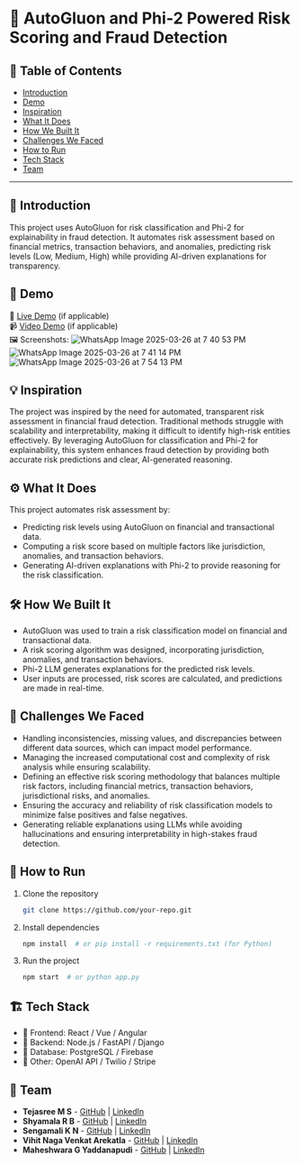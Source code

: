# 🚀 AutoGluon and Phi-2 Powered Risk Scoring and Fraud Detection

## 📌 Table of Contents
- [Introduction](#introduction)
- [Demo](#demo)
- [Inspiration](#inspiration)
- [What It Does](#what-it-does)
- [How We Built It](#how-we-built-it)
- [Challenges We Faced](#challenges-we-faced)
- [How to Run](#how-to-run)
- [Tech Stack](#tech-stack)
- [Team](#team)

---

## 🎯 Introduction
This project uses AutoGluon for risk classification and Phi-2 for explainability in fraud detection. It automates risk assessment based on financial metrics, transaction behaviors, and anomalies, predicting risk levels (Low, Medium, High) while providing AI-driven explanations for transparency.

## 🎥 Demo
🔗 [Live Demo](#) (if applicable)  
📹 [Video Demo](#) (if applicable)  
🖼️ Screenshots:
![WhatsApp Image 2025-03-26 at 7 40 53 PM](https://github.com/user-attachments/assets/dfce44d0-cba9-47cc-a5d8-18d464859720)
![WhatsApp Image 2025-03-26 at 7 41 14 PM](https://github.com/user-attachments/assets/45363822-2550-4e52-bec8-1f1343a64e9d)
![WhatsApp Image 2025-03-26 at 7 54 13 PM](https://github.com/user-attachments/assets/23b1ee01-68b6-4f60-8781-19168bbf95d0)

## 💡 Inspiration
The project was inspired by the need for automated, transparent risk assessment in financial fraud detection. Traditional methods struggle with scalability and interpretability, making it difficult to identify high-risk entities effectively. By leveraging AutoGluon for classification and Phi-2 for explainability, this system enhances fraud detection by providing both accurate risk predictions and clear, AI-generated reasoning.

## ⚙️ What It Does
This project automates risk assessment by:
- Predicting risk levels using AutoGluon on financial and transactional data.
- Computing a risk score based on multiple factors like jurisdiction, anomalies, and transaction behaviors.
- Generating AI-driven explanations with Phi-2 to provide reasoning for the risk classification.

## 🛠️ How We Built It
- AutoGluon was used to train a risk classification model on financial and transactional data.
- A risk scoring algorithm was designed, incorporating jurisdiction, anomalies, and transaction behaviors.
- Phi-2 LLM generates explanations for the predicted risk levels.
- User inputs are processed, risk scores are calculated, and predictions are made in real-time.

## 🚧 Challenges We Faced
- Handling inconsistencies, missing values, and discrepancies between different data sources, which can impact model performance.
- Managing the increased computational cost and complexity of risk analysis while ensuring scalability.
- Defining an effective risk scoring methodology that balances multiple risk factors, including financial metrics, transaction behaviors, jurisdictional risks, and anomalies.
- Ensuring the accuracy and reliability of risk classification models to minimize false positives and false negatives.
- Generating reliable explanations using LLMs while avoiding hallucinations and ensuring interpretability in high-stakes fraud detection.

## 🏃 How to Run
1. Clone the repository  
   ```sh
   git clone https://github.com/your-repo.git
   ```
2. Install dependencies  
   ```sh
   npm install  # or pip install -r requirements.txt (for Python)
   ```
3. Run the project  
   ```sh
   npm start  # or python app.py
   ```

## 🏗️ Tech Stack
- 🔹 Frontend: React / Vue / Angular
- 🔹 Backend: Node.js / FastAPI / Django
- 🔹 Database: PostgreSQL / Firebase
- 🔹 Other: OpenAI API / Twilio / Stripe

## 👥 Team
- **Tejasree M S** - [GitHub](https://github.com/tejasree1505) | [LinkedIn](#)
- **Shyamala R B** - [GitHub](https://github.com/rbshyamala) | [LinkedIn](#)
- **Sengamali K N** - [GitHub](https://github.com/) | [LinkedIn](#)
- **Vihit Naga Venkat Arekatla** - [GitHub](https://github.com/) | [LinkedIn](#)
- **Maheshwara G Yaddanapudi** - [GitHub](https://github.com/) | [LinkedIn](#)
